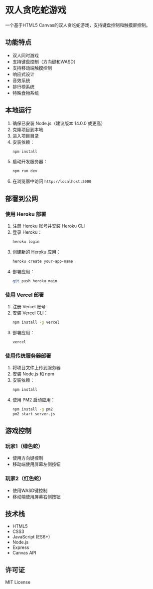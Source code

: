 # 双人贪吃蛇游戏

一个基于HTML5 Canvas的双人贪吃蛇游戏，支持键盘控制和触摸屏控制。

## 功能特点

- 双人同时游戏
- 支持键盘控制（方向键和WASD）
- 支持移动端触摸控制
- 响应式设计
- 音效系统
- 排行榜系统
- 特殊食物系统

## 本地运行

1. 确保已安装 Node.js（建议版本 14.0.0 或更高）
2. 克隆项目到本地
3. 进入项目目录
4. 安装依赖：
   ```bash
   npm install
   ```
5. 启动开发服务器：
   ```bash
   npm run dev
   ```
6. 在浏览器中访问 `http://localhost:3000`

## 部署到公网

### 使用 Heroku 部署

1. 注册 Heroku 账号并安装 Heroku CLI
2. 登录 Heroku：
   ```bash
   heroku login
   ```
3. 创建新的 Heroku 应用：
   ```bash
   heroku create your-app-name
   ```
4. 部署应用：
   ```bash
   git push heroku main
   ```

### 使用 Vercel 部署

1. 注册 Vercel 账号
2. 安装 Vercel CLI：
   ```bash
   npm install -g vercel
   ```
3. 部署应用：
   ```bash
   vercel
   ```

### 使用传统服务器部署

1. 将项目文件上传到服务器
2. 安装 Node.js 和 npm
3. 安装依赖：
   ```bash
   npm install
   ```
4. 使用 PM2 启动应用：
   ```bash
   npm install -g pm2
   pm2 start server.js
   ```

## 游戏控制

### 玩家1（绿色蛇）
- 使用方向键控制
- 移动端使用屏幕左侧按钮

### 玩家2（红色蛇）
- 使用WASD键控制
- 移动端使用屏幕右侧按钮

## 技术栈

- HTML5
- CSS3
- JavaScript (ES6+)
- Node.js
- Express
- Canvas API

## 许可证

MIT License 